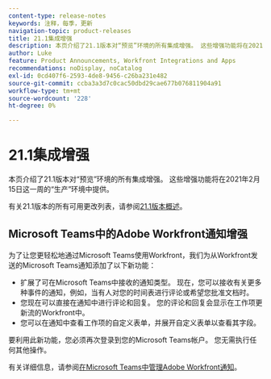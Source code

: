 ```yaml
---
content-type: release-notes
keywords: 注释，每季，更新
navigation-topic: product-releases
title: 21.1集成增强
description: 本页介绍了21.1版本对“预览”环境的所有集成增强。 这些增强功能将在2021年2月15日这一周的“生产”环境中提供。
author: Luke
feature: Product Announcements, Workfront Integrations and Apps
recommendations: noDisplay, noCatalog
exl-id: 0cd407f6-2593-4de8-9456-c26ba231e482
source-git-commit: ccba3a3d7c0cac50dbd29cae677b076811904a91
workflow-type: tm+mt
source-wordcount: '228'
ht-degree: 0%

---
```


# 21.1集成增强

本页介绍了21.1版本对“预览”环境的所有集成增强。 这些增强功能将在2021年2月15日这一周的“生产”环境中提供。

有关21.1版本的所有可用更改列表，请参阅[21.1版本概述](../../../product-announcements/product-releases/21.1-release-activity/21-1-release-overview.md)。

## Microsoft Teams中的Adobe Workfront通知增强

为了让您更轻松地通过Microsoft Teams使用Workfront，我们为从Workfront发送的Microsoft Teams通知添加了以下新功能：

* 扩展了可在Microsoft Teams中接收的通知类型。 现在，您可以接收有关更多种事件的通知，例如，当有人对您的时间表进行评论或希望您批准文档时。
* 您现在可以直接在通知中进行评论和回复。 您的评论和回复会显示在工作项更新流的Workfront中。
* 您可以在通知中查看工作项的自定义表单，并展开自定义表单以查看其字段。

要利用此新功能，您必须再次登录到您的Microsoft Teams帐户。 您无需执行任何其他操作。

有关详细信息，请参阅[在Microsoft Teams中管理Adobe Workfront通知](../../../workfront-integrations-and-apps/using-workfront-with-microsoft-teams/manage-wf-notifications-approval-requests-ms-teams.md)。

